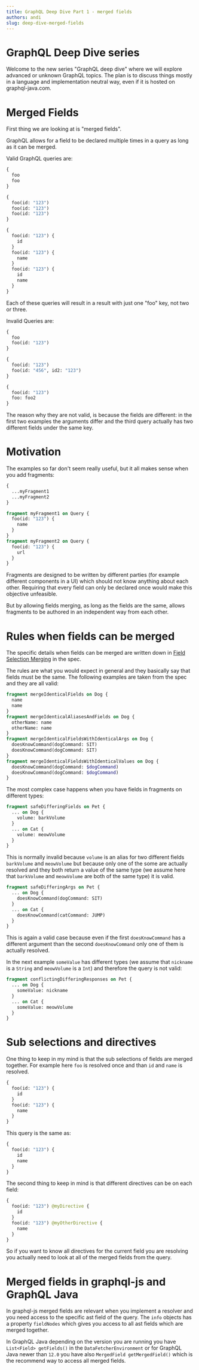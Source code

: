 ```yaml
---
title: GraphQL Deep Dive Part 1 - merged fields
authors: andi
slug: deep-dive-merged-fields
---
```


# GraphQL Deep Dive series

Welcome to the new series "GraphQL deep dive" where we will explore advanced or unknown GraphQL topics. The plan is to discuss things mostly in a language and implementation neutral way, even if it is hosted on graphql-java.com.

# Merged Fields

First thing we are looking at is "merged fields".

GraphQL allows for a field to be declared multiple times in a query as long as it can be merged.

Valid GraphQL queries are:

```graphql
{
  foo
  foo
}
```

```graphql
{
  foo(id: "123")
  foo(id: "123")
  foo(id: "123")
}
```

```graphql
{
  foo(id: "123") {
    id
  }
  foo(id: "123") {
    name
  }
  foo(id: "123") {
    id
    name
  }
}
```

Each of these queries will result in a result with just one "foo" key, not two or three.

Invalid Queries are:

```graphql
{
  foo
  foo(id: "123")
}
```

```graphql
{
  foo(id: "123")
  foo(id: "456", id2: "123")
}
```

```graphql
{
  foo(id: "123")
  foo: foo2
}
```

The reason why they are not valid, is because the fields are different: in the first two examples the arguments differ and the third query actually has two different fields under the same key.

# Motivation

The examples so far don't seem really useful, but it all makes sense when you add fragments:

```graphql
{
  ...myFragment1
  ...myFragment2
}

fragment myFragment1 on Query {
  foo(id: "123") {
    name
  }
}
fragment myFragment2 on Query {
  foo(id: "123") {
    url
  }
}

```

Fragments are designed to be written by different parties (for example different components in a UI) which should not know anything about each other. Requiring that every field can only be declared once would make this objective unfeasible.

But by allowing fields merging, as long as the fields are the same, allows fragments to be authored in an independent way from each other.


# Rules when fields can be merged

The specific details when fields can be merged are written down in [Field Selection Merging](https://facebook.github.io/graphql/draft/#sec-Field-Selection-Merging) in the spec.

The rules are what you would expect in general and they basically say that fields must be the same. The following examples are taken from the spec and they are all valid:

```graphql
fragment mergeIdenticalFields on Dog {
  name
  name
}
fragment mergeIdenticalAliasesAndFields on Dog {
  otherName: name
  otherName: name
}
fragment mergeIdenticalFieldsWithIdenticalArgs on Dog {
  doesKnowCommand(dogCommand: SIT)
  doesKnowCommand(dogCommand: SIT)
}
fragment mergeIdenticalFieldsWithIdenticalValues on Dog {
  doesKnowCommand(dogCommand: $dogCommand)
  doesKnowCommand(dogCommand: $dogCommand)
}
```

The most complex case happens when you have fields in fragments on different types:

```graphql
fragment safeDifferingFields on Pet {
  ... on Dog {
    volume: barkVolume
  }
  ... on Cat {
    volume: meowVolume
  }
}
```

This is normally invalid because `volume` is an alias for two different fields `barkVolume` and `meowVolume` but because only one of the some are actually resolved and they both return a value of the same type (we assume here that `barkVolume` and `meowVolume` are both of the same type) it is valid.

```graphql
fragment safeDifferingArgs on Pet {
  ... on Dog {
    doesKnowCommand(dogCommand: SIT)
  }
  ... on Cat {
    doesKnowCommand(catCommand: JUMP)
  }
}
```

This is again a valid case because even if the first `doesKnowCommand` has a different argument than the second `doesKnowCommand` only one of them is actually resolved.

In the next example `someValue` has different types (we assume that `nickname` is a `String` and `meowVolume` is a `Int`) and therefore the query is not valid:

```graphql
fragment conflictingDifferingResponses on Pet {
  ... on Dog {
    someValue: nickname
  }
  ... on Cat {
    someValue: meowVolume
  }
}
```

# Sub selections and directives

One thing to keep in my mind is that the sub selections of fields are merged together. For example here `foo` is resolved once and than `id` and `name` is resolved.

```graphql
{
  foo(id: "123") {
    id
  }
  foo(id: "123") {
    name
  }
}
```

This query is the same as:

```graphql
{
  foo(id: "123") {
    id
    name
  }
}
```

The second thing to keep in mind is that different directives can be on each field:

```graphql
{
  foo(id: "123") @myDirective {
    id
  }
  foo(id: "123") @myOtherDirective {
    name
  }
}
```

So if you want to know all directives for the current field you are resolving you actually need to look at all of the merged fields from the query.

# Merged fields in graphql-js and GraphQL Java

In graphql-js merged fields are relevant when you implement a resolver and you need access to the specific ast field of the query. The `info` objects has a property `fieldNodes` which gives you access to all ast fields which are merged together.

In GraphQL Java depending on the version you are running you have `List<Field> getFields()` in the `DataFetcherEnvironment` or for GraphQL Java newer than `12.0` you have also `MergedField getMergedField()` which is the recommend way to access all merged fields.
